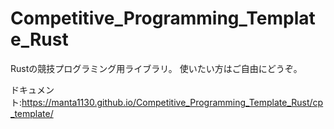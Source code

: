 # Competitive_Programming_Template_Rust
Rustの競技プログラミング用ライブラリ。
使いたい方はご自由にどうぞ。

ドキュメント:https://manta1130.github.io/Competitive_Programming_Template_Rust/cp_template/
